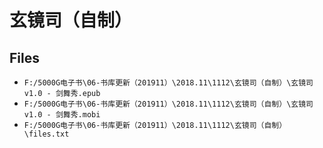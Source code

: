 # 玄镜司（自制）

## Files

- `F:/5000G电子书\06-书库更新（201911）\2018.11\1112\玄镜司（自制）\玄镜司v1.0 - 剑舞秀.epub`
- `F:/5000G电子书\06-书库更新（201911）\2018.11\1112\玄镜司（自制）\玄镜司v1.0 - 剑舞秀.mobi`
- `F:/5000G电子书\06-书库更新（201911）\2018.11\1112\玄镜司（自制）\files.txt`
